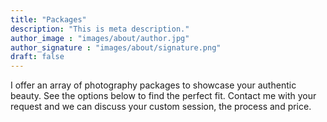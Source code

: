 ```yaml
---
title: "Packages"
description: "This is meta description."
author_image : "images/about/author.jpg"
author_signature : "images/about/signature.png"
draft: false
---
```


 I offer an array of photography packages to showcase your authentic beauty. See the options below to find the perfect fit. Contact me with your request and we can discuss your custom session, the process and price.     